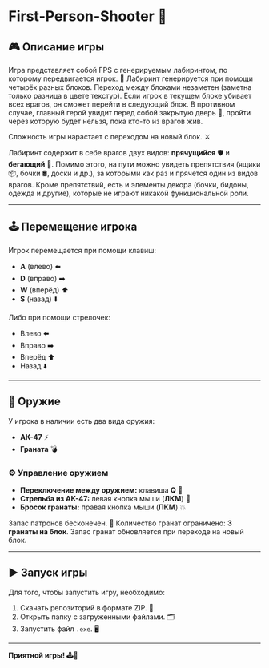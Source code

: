 # First-Person-Shooter 🚀

## 🎮 Описание игры

Игра представляет собой FPS с генерируемым лабиринтом, по которому передвигается игрок. 🧩 Лабиринт генерируется при помощи четырёх разных блоков. Переход между блоками незаметен (заметна только разница в цвете текстур). Если игрок в текущем блоке убивает всех врагов, он сможет перейти в следующий блок. В противном случае, главный герой увидит перед собой закрытую дверь 🚪, пройти через которую будет нельзя, пока кто-то из врагов жив.

Сложность игры нарастает с переходом на новый блок. ⚔️

Лабиринт содержит в себе врагов двух видов: **прячущийся** 🛡️ и **бегающий** 🏃. Помимо этого, на пути можно увидеть препятствия (ящики 📦, бочки 🛢️, доски и др.), за которыми как раз и прячется один из видов врагов. Кроме препятствий, есть и элементы декора (бочки, бидоны, одежда и другие), которые не играют никакой функциональной роли.

---

## 🕹️ Перемещение игрока

Игрок перемещается при помощи клавиш:
- **A** (влево)  ⬅️
- **D** (вправо) ➡️
- **W** (вперёд) ⬆️
- **S** (назад)  ⬇️

Либо при помощи стрелочек:
- Влево  ⬅️
- Вправо ➡️
- Вперёд ⬆️
- Назад  ⬇️

---

## 🔫 Оружие

У игрока в наличии есть два вида оружия:
- **АК-47** ⚡
- **Граната** 💣

### ⚙️ Управление оружием
- **Переключение между оружием:** клавиша **Q** 🔄
- **Стрельба из АК-47:** левая кнопка мыши (**ЛКМ**) 🎯
- **Бросок гранаты:** правая кнопка мыши (**ПКМ**) 💥

Запас патронов бесконечен. 🔄 Количество гранат ограничено: **3 гранаты на блок**. Запас гранат обновляется при переходе на новый блок.

---

## ▶️ Запуск игры

Для того, чтобы запустить игру, необходимо:
1. Скачать репозиторий в формате ZIP. 📂
2. Открыть папку с загруженными файлами. 🗂️
3. Запустить файл `.exe`. 🖥️

---

**Приятной игры! 🕹️🎉**
